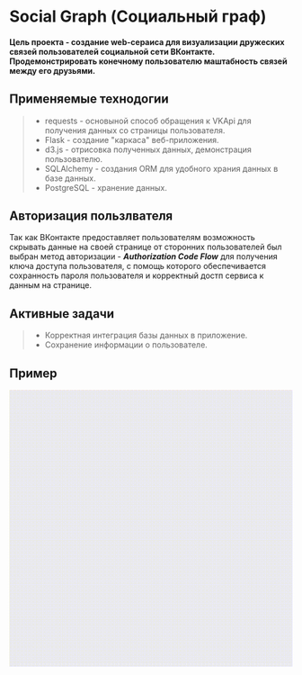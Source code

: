 # Social Graph (Социальный граф)
#### Цель проекта - cоздание web-сераиса для визуализации дружеских связей пользователей социальной сети ВКонтакте. Продемонстрировать конечному пользователю маштабность связей между его друзьями.

## Применяемые технодогии
> - requests - основыной способ обращения к VKApi для получения данных со страницы пользователя.
> - Flask - создание "каркаса" веб-приложения.
> - d3.js - отрисовка полученных данных, демонстрация пользователю.
> - SQLAlchemy - создания ORM для удобного храния данных в базе данных.
> - PostgreSQL - хранение данных.

## Авторизация пользлвателя
Так как ВКонтакте предоставляет пользователям возможность скрывать данные на своей странице от сторонних пользователей был выбран метод авторизации - ***Authorization Code Flow*** для получения ключа доступа пользователя, с помощь которого обеспечивается сохранность пароля пользователя и корректный достп сервиса к данным на странице.

## Активные задачи
> - Корректная интеграция базы данных в приложение.
> - Сохранение информации о пользователе.
## Пример

![init graph](social_graph/media/init_sample.gif)
